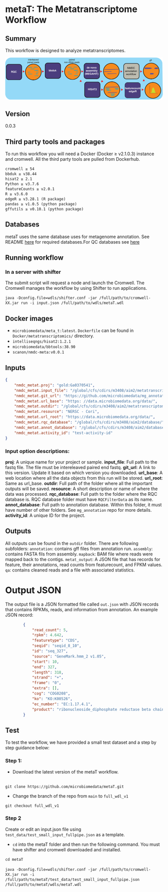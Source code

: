 # metaT: The Metatranscriptome Workflow

## Summary
This workflow is designed to analyze metatranscriptomes.

![metatranscriptomics workflow](docs/workflow_metatranscriptomics.png)

## Version
0.0.3

## Third party tools and packages
To run this workflow you will need a Docker (Docker ≥ v2.1.0.3) instance and cromwell. All the third party tools are pulled from Dockerhub.

```
cromwell ≥ 54
bbduk ≥ v38.44
hisat2 ≥ 2.1
Python ≥ v3.7.6
featureCounts ≥ v2.0.1
R ≥ v3.6.0
edgeR ≥ v3.28.1 (R package)
pandas ≥ v1.0.5 (python package)
gffutils ≥ v0.10.1 (python package)

```

## Databases
metaT uses the same database uses for metagenome annotation. See README [here](https://github.com/microbiomedata/mg_annotation) for required databases.For QC databases see [here](https://github.com/microbiomedata/ReadsQC.)


## Running workflow

###  In a server with shifter
The submit script will request a node and launch the Cromwell.  The Cromwell manages the workflow by using Shifter to run applications.


```
java -Dconfig.file=wdls/shifter.conf -jar /full/path/to/cromwell-XX.jar run -i input.json /full/path/to/wdls/metaT.wdl

```
<!-- ```
   java  -jar /path/to/cromwell-XX.jar run wdls/metaT_part1.wdl -i  test_data/small_test/test_small_input.json -m metadata_out_part1.json
   java  -jar /path/to/cromwell-XX.jar run wdls/metaT_part2.wdl -i  test_data/small_test/test_small_input.json -m metadata_out_part2.json 
``` -->

<!-- java -jar cromwell/cromwell-48.jar run wdls/nmdc-metaT_full.wdl -i test_data/small_test/test_small_input_fullpipe.json -l test_data/small_test/test_small_input_label.json -->


## Docker images

- `microbiomedata/meta_t:latest`. 
`Dockerfile` can be found in `Docker/metatranscriptomics/` directory. 
- `intelliseqngs/hisat2:1.2.1`
- `microbiomedata/bbtools:38.90`
- `scanon/nmdc-meta:v0.0.1`

## Inputs

```json
{
    "nmdc_metat.proj": "gold:Ga0370541",
    "nmdc_metat.input_file": "/global/cfs/cdirs/m3408/aim2/metatranscriptomics/metaT/test_data/small_test/test_smaller_interleave.fastq.gz",
    "nmdc_metat.git_url": "https://github.com/microbiomedata/mg_annotation/releases/tag/0.1",
    "nmdc_metat.url_base": "https: //data.microbiomedata.org/data/",
    "nmdc_metat.outdir": "/global/cfs/cdirs/m3408/aim2/metatranscriptomics/metaT/test_data/test_small_out",
    "nmdc_metat.resource": "NERSC - Cori",
    "nmdc_metat.url_root": "https://data.microbiomedata.org/data/",
    "nmdc_metat.rqc_database": "/global/cfs/cdirs/m3408/aim2/database/",
    "nmdc_metat.annot_database": "/global/cfs/cdirs/m3408/aim2/database/img/",
    "nmdc_metat.activity_id": "test-activity-id"
}
```
### Input option descriptions:
**proj**: A unique name for your project or sample.
**input_file**: Full path to the fastq file. The file must be intereleaved paired end fastq.
**git_url**: A link to this version. Update it based on which version you downloaded.
**url_base**: A web location where all the data objects from this run will be stored.
**url_root**: Same as url_base.
**outdir**: Full path of the folder where all the important outputs will be saved.
**resource**: A short description or name of where the data was processed.
**rqc_database**: Full path to the folder where the RQC database is. RQC database folder must have `RQCFilterData` as its name.
**annot_database**: Full path to annotation database. Within this folder, it must have number of other folders. See `mg_annotation` repo for more details.
**activity_id**: A unique ID for the project.


## Outputs
All outputs can be found in the `outdir` folder. There are following subfolders:
`annotation`: contains gff files from annotation run.
`assembly`: contains FASTA fils from assembly.
`mapback`: BAM file where reads were mapped back to the contigs.
`metat_output`: A JSON file that has records for feature, their annotations, read counts from featurecount, and FPKM values. 
`qa`: contains cleaned reads and a file with associated statistics.

# Output JSON
The output file is a JSON formatted file called `out.json` with JSON records that contains RPKMs, reads, and information from annotation. An example JSON record:
```json
        {
            "read_count": 5,
            "rpkm": 4.642,
            "featuretype": "CDS",
            "seqid": "seqid_8_10",
            "id": "seq_327",
            "source": "GeneMark.hmm_2 v1.05",
            "start": 10,
            "end": 327,
            "length": 318,
            "strand": "+",
            "frame": "0",
            "extra": [],
            "cog": "COG0208",
            "ko": "KO:K00526",
            "ec_number": "EC:1.17.4.1",
            "product": "ribonucleoside_diphosphate reductase beta chain"
        }

```

## Test 
To test the workflow, we have provided a small test dataset and a step by step guidance below:

### Step 1:

- Download the latest version of the metaT workflow.

```

git clone https://github.com/microbiomedata/metaT.git

```

- Change the branch of the repo from `main` to `full_wdl_v1`

 ```
git checkout full_wdl_v1

 ```

### Step 2

Create or edit an input.json file using `test_data/test_small_input_fullpipe.json` as a template.

- `cd` into the metaT folder and then run the following command. You must have shifter and cromwell downloaded and installed.

```
cd metaT

java -Dconfig.file=wdls/shifter.conf -jar /full/path/to/cromwell-XX.jar run -i /full/path/to/metaT/test_data/test_small_input_fullpipe.json /full/path/to/metaT/wdls/metaT.wdl
```
<!-- #TODO add documentation, get stuff from BIN -->